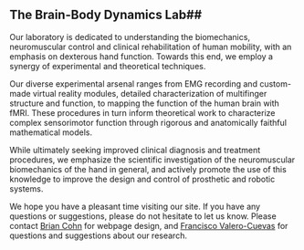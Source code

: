 ## The Brain-Body Dynamics Lab##

Our laboratory is dedicated to understanding the biomechanics, neuromuscular control and clinical rehabilitation of human mobility, with an emphasis on dexterous hand function. Towards this end, we employ a synergy of experimental and theoretical techniques.

Our diverse experimental arsenal ranges from EMG recording and custom-made virtual reality modules, detailed characterization of multifinger structure and function, to mapping the function of the human brain with fMRI. These procedures in turn inform theoretical work to characterize complex sensorimotor function through rigorous and anatomically faithful mathematical models.

While ultimately seeking improved clinical diagnosis and treatment procedures, we emphasize the scientific investigation of the neuromuscular biomechanics of the hand in general, and actively promote the use of this knowledge to improve the design and control of prosthetic and robotic systems.

We hope you have a pleasant time visiting our site. If you have any questions or suggestions, please do not hesitate to let us know. Please contact [Brian Cohn](mailto:bcohn12@gmail.com) for webpage design, and [Francisco Valero-Cuevas](mailto:valero@usc.edu) for questions and suggestions about our research.